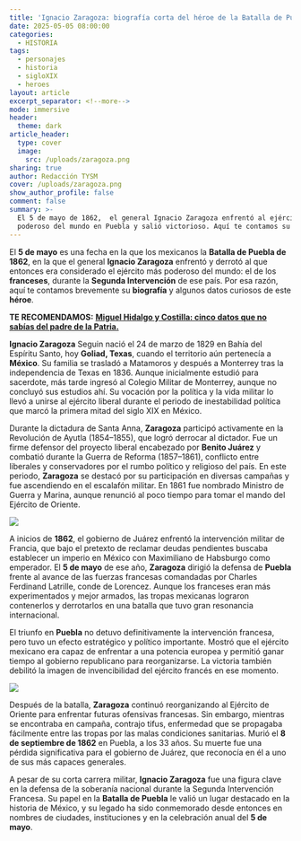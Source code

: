 ```yaml
---
title: 'Ignacio Zaragoza: biografía corta del héroe de la Batalla de Puebla'
date: 2025-05-05 08:00:00
categories:
  - HISTORIA
tags:
  - personajes
  - historia
  - sigloXIX
  - heroes
layout: article
excerpt_separator: <!--more-->
mode: immersive
header:
  theme: dark
article_header:
  type: cover
  image:
    src: /uploads/zaragoza.png
sharing: true
author: Redacción TYSM
cover: /uploads/zaragoza.png
show_author_profile: false
comment: false
summary: >-
  El 5 de mayo de 1862,  el general Ignacio Zaragoza enfrentó al ejército más
  poderoso del mundo en Puebla y salió victorioso. Aquí te contamos su vida… 
---
```

El **5 de mayo** es una fecha en la que los mexicanos la **Batalla de Puebla de 1862**, en la que el general **Ignacio Zaragoza** enfrentó y derrotó al que entonces era considerado el ejército más poderoso del mundo: el de los **franceses**, durante la **Segunda Intervención** de ese país. Por esa razón, aquí te contamos brevemente su **biografía** y algunos datos curiosos de este **héroe**.

**TE RECOMENDAMOS:** [**Miguel Hidalgo y Costilla: cinco datos que no sabías del padre de la Patria.**](https://blog.tonoysumariachi.com/historia/2024/05/08/miguel-hidalgo-y-costilla-cinco-datos-que-no-sab%C3%ADas-del-padre-de-la-patria.html)

**Ignacio Zaragoza** Seguin nació el 24 de marzo de 1829 en Bahía del Espíritu Santo, hoy **Goliad, Texas**, cuando el territorio aún pertenecía a **México**. Su familia se trasladó a Matamoros y después a Monterrey tras la independencia de Texas en 1836. Aunque inicialmente estudió para sacerdote, más tarde ingresó al Colegio Militar de Monterrey, aunque no concluyó sus estudios ahí. Su vocación por la política y la vida militar lo llevó a unirse al ejército liberal durante el periodo de inestabilidad política que marcó la primera mitad del siglo XIX en México.

Durante la dictadura de Santa Anna, **Zaragoza** participó activamente en la Revolución de Ayutla (1854–1855), que logró derrocar al dictador. Fue un firme defensor del proyecto liberal encabezado por **Benito Juárez** y combatió durante la Guerra de Reforma (1857–1861), conflicto entre liberales y conservadores por el rumbo político y religioso del país. En este periodo, **Zaragoza** se destacó por su participación en diversas campañas y fue ascendiendo en el escalafón militar. En 1861 fue nombrado Ministro de Guerra y Marina, aunque renunció al poco tiempo para tomar el mando del Ejército de Oriente.

![](https://upload.wikimedia.org/wikipedia/commons/6/65/General_Ignacio_Zaragoza.jpg)

A inicios de **1862**, el gobierno de Juárez enfrentó la intervención militar de Francia, que bajo el pretexto de reclamar deudas pendientes buscaba establecer un imperio en México con Maximiliano de Habsburgo como emperador. El **5 de mayo** de ese año, **Zaragoza** dirigió la defensa de **Puebla** frente al avance de las fuerzas francesas comandadas por Charles Ferdinand Latrille, conde de Lorencez. Aunque los franceses eran más experimentados y mejor armados, las tropas mexicanas lograron contenerlos y derrotarlos en una batalla que tuvo gran resonancia internacional.

El triunfo en **Puebla** no detuvo definitivamente la intervención francesa, pero tuvo un efecto estratégico y político importante. Mostró que el ejército mexicano era capaz de enfrentar a una potencia europea y permitió ganar tiempo al gobierno republicano para reorganizarse. La victoria también debilitó la imagen de invencibilidad del ejército francés en ese momento.

![](https://upload.wikimedia.org/wikipedia/commons/thumb/9/91/Batalla_de_Puebla%2C_5-5-1862_%281870%29.png/960px-Batalla_de_Puebla%2C_5-5-1862_%281870%29.png)

Después de la batalla, **Zaragoza** continuó reorganizando al Ejército de Oriente para enfrentar futuras ofensivas francesas. Sin embargo, mientras se encontraba en campaña, contrajo tifus, enfermedad que se propagaba fácilmente entre las tropas por las malas condiciones sanitarias. Murió el **8 de septiembre de 1862** en Puebla, a los 33 años. Su muerte fue una pérdida significativa para el gobierno de Juárez, que reconocía en él a uno de sus más capaces generales.

A pesar de su corta carrera militar, **Ignacio Zaragoza** fue una figura clave en la defensa de la soberanía nacional durante la Segunda Intervención Francesa. Su papel en la **Batalla de Puebla** le valió un lugar destacado en la historia de México, y su legado ha sido conmemorado desde entonces en nombres de ciudades, instituciones y en la celebración anual del **5 de mayo**.
